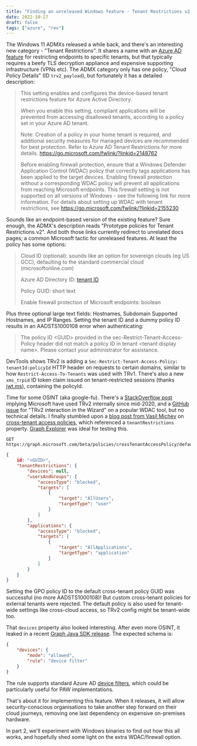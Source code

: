 ```yaml
---
title: "Finding an unreleased Windows feature - Tenant Restrictions v2 (TRv2)"
date: 2022-10-27
draft: false
tags: ["azure", "rev"]
---
```

The Windows 11 ADMXs released a while back, and there's an interesting new category - "Tenant Restrictions". It shares a name with an [Azure AD feature](https://learn.microsoft.com/en-us/azure/active-directory/manage-apps/tenant-restrictions) for restricting endpoints to specific tenants, but that typically requires a beefy TLS decryption appliance and expensive supporting infrastructure (VPNs etc). The ADMX category only has one policy, "Cloud Policy Details" (ID `trv2_payload`), but fortunately it has a detailed description:

>This setting enables and configures the device-based tenant restrictions feature for Azure Active Directory.
>
>When you enable this setting, compliant applications will be prevented from accessing disallowed tenants, according to a policy set in your Azure AD tenant.
>
>Note: Creation of a policy in your home tenant is required, and additional security measures for managed devices are recommended for best protection. Refer to Azure AD Tenant Restrictions for more details. https://go.microsoft.com/fwlink/?linkid=2148762
>
>Before enabling firewall protection, ensure that a Windows Defender Application Control (WDAC) policy that correctly tags applications has been applied to the target devices. Enabling firewall protection without a corresponding WDAC policy will prevent all applications from reaching Microsoft endpoints. This firewall setting is not supported on all versions of Windows - see the following link for more information. For details about setting up WDAC with tenant restrictions, see https://go.microsoft.com/fwlink/?linkid=2155230

Sounds like an endpoint-based version of the existing feature? Sure enough, the ADMX's description reads "Prototype policies for Tenant Restrictions v2". And both those links currently redirect to unrelated docs pages; a common Microsoft tactic for unreleased features. At least the policy has some options:

>Cloud ID (optional): sounds like an option for sovereign clouds (eg US GCC), defaulting to the standard commercial cloud (microsoftonline.com)
>
>Azure AD Directory ID: [tenant ID](https://www.whatismytenantid.com/)
>
>Policy GUID: short text
>
>Enable firewall protection of Microsoft endpoints: boolean

Plus three optional large text fields: Hostnames, Subdomain Supported Hostnames, and IP Ranges. Setting the tenant ID and a dummy policy ID results in an AADSTS1000108 error when authenticating:

> The policy ID \<GUID> provided in the sec-Restrict-Tenant-Access-Policy header did not match a policy ID in tenant \<tenant display name>. Please contact your administrator for assistance.

DevTools shows TRv2 is adding a `Sec-Restrict-Tenant-Access-Policy: tenantId:policyId` HTTP header on requests to certain domains, similar to how `Restrict-Access-To-Tenants` was used with TRv1. There's also a new `xms_trpid` ID token claim issued on tenant-restricted sessions (thanks [jwt.ms](https://jwt.ms)), containing the policyId.

Time for some OSINT (aka google-fu). There's a [StackOverflow post](https://stackoverflow.com/a/62704562) implying Microsoft have used TRv2 internally since mid-2020, and a [GitHub issue](https://github.com/MicrosoftDocs/WDAC-Toolkit/issues/71) for "TRv2 interaction in the Wizard" on a popular WDAC tool, but no technical details. I finally stumbled upon a [blog post from Vasil Michev](https://www.michev.info/Blog/Post/3681/cross-tenant-access-policy-xtap-and-the-graph-api) on [cross-tenant access policies](https://learn.microsoft.com/en-us/graph/api/crosstenantaccesspolicyconfigurationdefault-get?view=graph-rest-beta&tabs=http), which referenced a `tenantRestrictions` property. [Graph Explorer](https://developer.microsoft.com/en-us/graph/graph-explorer/preview) was ideal for testing this.

```http
GET https://graph.microsoft.com/beta/policies/crossTenantAccessPolicy/default
```
```json
{
	id: "<GUID>",
    "tenantRestrictions": {
        "devices": null,
        "usersAndGroups": {
            "accessType": "blocked",
            "targets": [
                {
                    "target": "AllUsers",
                    "targetType": "user"
                }
            ]
        },
        "applications": {
            "accessType": "blocked",
            "targets": [
                {
                    "target": "AllApplications",
                    "targetType": "application"
                }
            ]
        }
    }
}
```

Setting the GPO policy ID to the default cross-tenant policy GUID was successful (no more AADSTS1000108)! But custom cross-tenant policies for external tenants were rejected. The default policy is also used for tenant-wide settings like cross-cloud access, so TRv2 config might be tenant-wide too.

That `devices` property also looked interesting. After even more OSINT, it leaked in a recent [Graph Java SDK release](https://github.com/microsoftgraph/msgraph-beta-sdk-java/blob/1e544292ef39faa059dbecca60dea7003722cda7/src/main/java/com/microsoft/graph/models/DevicesFilter.java). The expected schema is:

```json
{
	"devices": {
		"mode": "allowed",
		"rule": "device filter"
	}
}
```

The rule supports standard Azure AD [device filters](https://learn.microsoft.com/en-us/azure/active-directory/conditional-access/concept-condition-filters-for-devices#filter-for-devices-graph-api), which could be particularly useful for PAW implementations.

That's about it for implementing this feature. When it releases, it will allow security-conscious organisations to take another step forward on their cloud journeys, removing one last dependency on expensive on-premises hardware.

In part 2, we'll experiment with Windows binaries to find out how this all works, and hopefully shed some light on the extra WDAC/firewall option.
